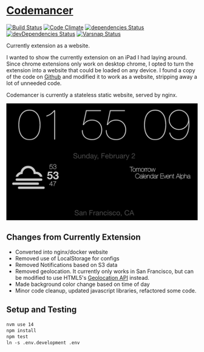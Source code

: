 [Codemancer](https://www.codemancer.com/)
=========================================

[![Build Status](https://drone.albertyw.com/api/badges/albertyw/codemancer/status.svg)](https://drone.albertyw.com/albertyw/codemancer)
[![Code Climate](https://codeclimate.com/github/albertyw/codemancer/badges/gpa.svg)](https://codeclimate.com/github/albertyw/codemancer)
[![dependencies Status](https://david-dm.org/albertyw/codemancer/status.svg)](https://david-dm.org/albertyw/codemancer)
[![devDependencies Status](https://david-dm.org/albertyw/codemancer/dev-status.svg)](https://david-dm.org/albertyw/codemancer?type=dev)
[![Varsnap Status](https://www.varsnap.com/project/5760d307-1a12-4bc3-9688-eb5200da81ed/varsnap_badge.svg)](https://www.varsnap.com/project/5760d307-1a12-4bc3-9688-eb5200da81ed/)

Currently extension as a website.

I wanted to show the currently extension on an iPad I had laying around.  Since
chrome extensions only work on desktop chrome, I opted to turn the extension into
a website that could be loaded on any device.  I found a copy of the code on
[Github](https://github.com/vinitkumar/currently) and modified it to work as a website,
stripping away a lot of unneeded code.

Codemancer is currently a stateless static website, served by nginx.

![Screenshot](/codemancer/img/screenshot.png?raw=true "Screenshot")

Changes from Currently Extension
--------------------------------

 - Converted into nginx/docker website
 - Removed use of LocalStorage for configs
 - Removed Notifications based on S3 data
 - Removed geolocation.  It currently only works in San Francisco, but can be modified to use HTML5's
   [Geolocation API](https://developer.mozilla.org/en-US/docs/Web/API/Geolocation/Using_geolocation) instead.
 - Made background color change based on time of day
 - Minor code cleanup, updated javascript libraries, refactored some code.

Setup and Testing
-----------------

```
nvm use 14
npm install
npm test
ln -s .env.development .env
```

